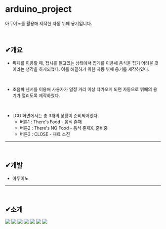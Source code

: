# arduino_project
아두이노를 활용해 제작한 자동 뷔페 용기입니다. 

<br/>

## ✔개요
- 뷔페를 이용할 때, 접시를 들고있는 상태에서 집게를 이용해 음식을 집기 어려울 것이라는 생각을 하게되었다. 이를 해결하기 위한 자동 뷔페 용기를 제작하였다. 

<br/>

- 초음파 센서를 이용해 사용자가 일정 거리 이상 다가오게 되면 자동으로 뷔페의 용기가 열리도록 제작하였다.  

<br/>

- LCD 화면에서는 총 3개의 상황이 준비되어있다.  
  + 버튼1 : There's Food - 음식 존재
  + 버튼2 : There's NO Food - 음식 존재X, 준비중
  + 버튼3 : CLOSE - 재료 소진
***  
<br/> 

## ✔개발
- 아두이노
*** 
<br/> 

## ✔소개

<div>
<img src="https://user-images.githubusercontent.com/52669844/229454609-276ccb5b-06d9-449a-b2e6-c360e3451c8d.png"  />
<img src="https://user-images.githubusercontent.com/52669844/229454851-115fc556-b4ba-4e07-87df-c5686636f9b4.png"  />
<img src="https://user-images.githubusercontent.com/52669844/229454962-dce17365-b7ad-46d9-bd3e-5fe02b20d03c.png"  />
<img src="https://user-images.githubusercontent.com/52669844/229455059-4e9cbdd9-2f6c-4d5a-a757-60c7ade3be7c.png"  />
<img src="https://user-images.githubusercontent.com/52669844/229455189-2a505392-23fe-47ff-a5de-4d4a4c0b371a.png"  />
<img src="https://user-images.githubusercontent.com/52669844/207298105-5efd0145-6fca-4cf6-8a74-15b867fa1da9.jpg"  />
<img src="https://user-images.githubusercontent.com/52669844/207298129-aa2f410d-6390-4162-8e42-443b925769ce.jpg"  />
</div>
